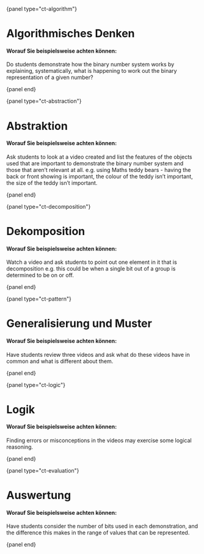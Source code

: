 {panel type="ct-algorithm"}

# Algorithmisches Denken

#### Worauf Sie beispielsweise achten können:

Do students demonstrate how the binary number system works by explaining, systematically, what is happening to work out the binary representation of a given number?

{panel end}

{panel type="ct-abstraction"}

# Abstraktion

#### Worauf Sie beispielsweise achten können:

Ask students to look at a video created and list the features of the objects used that are important to demonstrate the binary number system and those that aren’t relevant at all. e.g. using Maths teddy bears - having the back or front showing is important, the colour of the teddy isn’t important, the size of the teddy isn’t important.

{panel end}

{panel type="ct-decomposition"}

# Dekomposition

#### Worauf Sie beispielsweise achten können:

Watch a video and ask students to point out one element in it that is decomposition e.g. this could be when a single bit out of a group is determined to be on or off.

{panel end}

{panel type="ct-pattern"}

# Generalisierung und Muster

#### Worauf Sie beispielsweise achten können:

Have students review three videos and ask what do these videos have in common and what is different about them.

{panel end}

{panel type="ct-logic"}

# Logik

#### Worauf Sie beispielsweise achten können:

Finding errors or misconceptions in the videos may exercise some logical reasoning.

{panel end}

{panel type="ct-evaluation"}

# Auswertung

#### Worauf Sie beispielsweise achten können:

Have students consider the number of bits used in each demonstration, and the difference this makes in the range of values that can be represented.

{panel end}